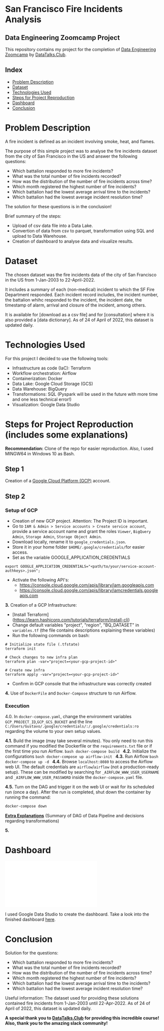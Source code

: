 # San Francisco Fire Incidents Analysis

## Data Engineering Zoomcamp Project

This repository contains my project for the completion of [Data Engineering Zoomcamp](https://github.com/DataTalksClub/data-engineering-zoomcamp) by [DataTalks.Club](https://datatalks.club).

## Index
- [Problem Description](#problem-description)
- [Dataset](#dataset)
- [Technologies Used](#technologies-used)
- [Steps for Project Reproduction](#steps-for-project-reproduction)
- [Dashboard](#dashboard)
- [Conclusion](#conclusion)

# Problem Description

A fire incident is defined as an incident involving smoke, heat, and flames. 

The purpose of this simple project was to analyse the fire incidents dataset from the city of San Francisco in the US and answer the following questions:

- Which battalion responded to more fire incidents?
- What was the total number of fire incidents recorded?
- How was the distribution of the number of fire incidents across time?
- Which month registered the highest number of fire incidents?
- Which battalion had the lowest average arrival time to the incidents?
- Which battalion had the lowest average incident resolution time?

The solution for these questions is in the conclusion!

Brief summary of the steps:
* Upload of csv data file into a Data Lake. 
* Convertion of data from csv to parquet, transformation using SQL and upload to Data Warehouse. 
* Creation of dashboard to analyse data and visualize results. 

# Dataset

The chosen dataset was the fire incidents data of the city of San Francisco in the US from 1-Jan-2003 to 22-April-2022. 

It includes a summary of each (non-medical) incident to which the SF Fire Department responded. Each incident record includes, the incident number, the battalion whihc responded to the incident, the incident date, the timestamp of alarm, arrival and closure of the incident, among others. 

It is available for [download as a csv file] and for [consultation] where it is also provided a [data dictionary]. As of 24 of April of 2022, this dataset is updated daily.

# Technologies Used

For this project I decided to use the following tools:
- Infrastructure as code (IaC): Terraform
- Workflow orchestration: Airflow
- Containerization: Docker
- Data Lake: Google Cloud Storage (GCS)
- Data Warehouse: BigQuery
- Transformations: SQL (Pyspark will be used in the future with more time and one less technical error!) 
- Visualization: Google Data Studio

# Steps for Project Reproduction (includes some explanations)

**Recommendation:** Clone of the repo for easier reproduction. Also, I used MINGW64 in Windows 10 as Bash.  

## Step 1
Creation of a [Google Cloud Platform (GCP)](https://cloud.google.com/) account.
## Step 2
### Setup of GCP 
- Creation of new GCP project. Attention: The Project ID is important. 
- Go to `IAM & Admin > Service accounts > Create service account`, provide a service account name and grant the roles `Viewer`, `BigQuery Admin`, `Storage Admin`, `Storage Object Admin`. 
- Download locally, rename it to `google_credentials.json`. 
- Store it in your home folder `$HOME/.google/credentials/`for easier access. 
- Set as the variable GOOGLE_APPLICATION_CREDENTIALS
```
export GOOGLE_APPLICATION_CREDENTIALS="<path/to/your/service-account-authkeys>.json"; 
```
- Activate the following API's:
   * https://console.cloud.google.com/apis/library/iam.googleapis.com
   * https://console.cloud.google.com/apis/library/iamcredentials.googleapis.com

**3.** Creation of a GCP Infrastructure:
- [Install Terraform] (https://learn.hashicorp.com/tutorials/terraform/install-cli)
- Change default variables "project", "region", "BQ_DATASET" in `variables.tf` (the file contains descriptions explaining these variables)
- Run the following commands on bash:

```shell
# Initialize state file (.tfstate)
terraform init

# Check changes to new infra plan
terraform plan -var="project=<your-gcp-project-id>"

# Create new infra
terraform apply -var="project=<your-gcp-project-id>"
```
- Confirm in GCP console that the infrastructure was correctly created

**4.** Use of `DockerFile` and `Docker-Compose` structure to run Airflow.

### Execution
4.0. In `docker-compose.yaml`, change the environment variables `GCP_PROJECT_ID`,`GCP_GCS_BUCKET` and the line  `C:/Users/Gustavo/.google/credentials/:/.google/credentials:ro` regarding the volume to your own setup values. 

**4.1.** Build the image (may take several minutes). You only need to run this command if you modified the Dockerfile or the `requirements.txt` file or if the first time you run Airflow. 
    ```bash
    docker-compose build
    ```
**4.2.** Initialize the configurations
    ```bash
    docker-compose up airflow-init
    ```
**4.3.** Run Airflow
    ```bash
    docker-compose up -d
    ```
**4.4.** Browse `localhost:8080` to access the Airflow web UI. The default credentials are `airflow`/`airflow` (not a production-ready setup). These can be modified by searching for `_AIRFLOW_WWW_USER_USERNAME` and `_AIRFLOW_WWW_USER_PASSWORD` inside the `docker-compose.yaml` file.

**4.5.** Turn on the DAG and trigger it on the web UI or wait for its scheduled run (once a day). After the run is completed, shut down the container by running the command:
```bash
docker-compose down
```
**[Extra Explanations](./airflow/extraexplanations.md)** (Summary of DAG of Data Pipeline and decisions regarding transformations)

**5.**  

# Dashboard

![Dashboard](/imgs/dashboard.pdf)

I used Google Data Studio to create the dashboard. Take a look into the finished dashboard [here](DASHLINK).

# Conclusion 

Solution for the questions:
- Which battalion responded to more fire incidents?
- What was the total number of fire incidents recorded?
- How was the distribution of the number of fire incidents across time?
- Which month registered the highest number of fire incidents?
- Which battalion had the lowest average arrival time to the incidents?
- Which battalion had the lowest average incident resolution time?

Useful information: The dataset used for providing these solutions contained fire incidents from 1-Jan-2003 until 22-Apr-2022. As of 24 of April of 2022, this dataset is updated daily. 


**A special thank you to [DataTalks.Club](https://datatalks.club) for providing this incredible course! Also, thank you to the amazing slack community!**




